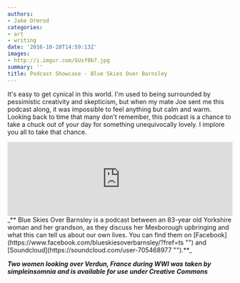 ```yaml
---
authors:
- Jake Ormrod
categories:
- art
- writing
date: '2016-10-28T14:59:13Z'
images:
- http://i.imgur.com/GUsf0b7.jpg
summary: ''
title: Podcast Showcase - Blue Skies Over Barnsley
---
```

It's easy to get cynical in this world. I'm used to being surrounded by pessimistic creativity and skepticism, but when my mate Joe sent me this podcast along, it was impossible to feel anything but calm and warm. Looking back to time that many don't remember, this podcast is a chance to take a chuck out of your day for something unequivocally lovely. I implore you all to take that chance.

<iframe width="100%" height="166" scrolling="no" frameborder="no" src="https://w.soundcloud.com/player/?url=https%3A//api.soundcloud.com/tracks/289970835&amp;color=ff5500&amp;auto_play=false&amp;hide_related=false&amp;show_comments=true&amp;show_user=true&amp;show_reposts=false"></iframe>
_**
Blue Skies Over Barnsley is a podcast between an 83-year old Yorkshire woman and her grandson, as they discuss her Mexborough upbringing and what this can tell us about our own lives. You can find them on [Facebook](https://www.facebook.com/blueskiesoverbarnsley/?fref=ts "") and [Soundcloud](https://soundcloud.com/user-705468977 "").**_


**_Two women looking over Verdun, France during WWI was taken by simpleinsomnia and is available for use under Creative Commons_**